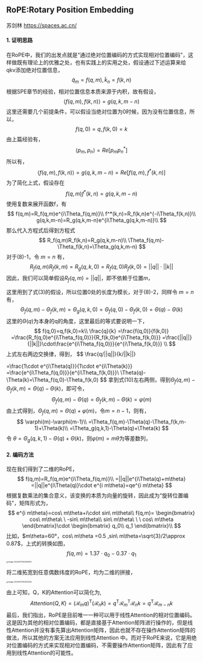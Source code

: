 ## RoPE:Rotary Position Embedding 

苏剑林 https://spaces.ac.cn/

#### 1. 证明思路

在RoPE中，我们的出发点就是“通过绝对位置编码的方式实现相对位置编码”，这样做既有理论上的优雅之处，也有实践上的实用之处，假设通过下述运算来给 qkv添加绝对位置信息，
$$
\widetilde{q}_m=f(q,m),\widetilde{k}_n=f(k,n)
$$
根据SPE章节的经验，相对位置信息本质来源于内积，故有假设，
$$
\langle f(q,m),f(k,n)\rangle=g(q,k,m-n)
$$
这里还需要几个前提条件，可以假设当绝对位置为0时候，因为没有位置信息，所以，
$$
f(q,0)=q,f(k,0)=k
$$
由上篇经验有，
$$
\langle p_{m},p_{n}\rangle=Re[p_{m}p^*_{n}]
$$
所以有，
$$
\langle f(q,m),f(k,n)\rangle=g(q,k,m-n)=Re[f(q,m),f^*(k,n)]
$$
为了简化上式，假设存在
$$
f(q,m)f^*(k,n)=g(q,k,m-n)
$$
使用复数来展开函数f，有
$$
f(q,m)=R_f(q,m)e^{i\Theta_f(q,m)}\\
f^*(k,n)=R_f(k,n)e^{-i\Theta_f(k,n)}\\
g(q,k,m-n)=R_g(q,k,m-n)e^{i\Theta_g(q,k,m-n)}\\
$$
那么代入方程式后得到方程式
$$
R_f(q,m)R_f(k,n)=R_g(q,k,m-n)\\
\Theta_f(q,m)-\Theta_f(k,n)=\Theta_g(q,k,m-n)
$$
对于(8)-1，令 $m=n$ 有，
$$
R_f(q,m)R_f(k,m)=R_g(q,k,0)=R_f(q,0)R_f(k,0)=||q||\cdot||k||
$$
因此，我们可以简单假设$R_f(q,m)=||q||$，即不依赖于位置$m$，

这里用到了式(3)的假设，所以位置0处的长度为模长，对于(8)-2，同样令 $m=n$ 有，
$$
\Theta_f(q,m)-\Theta_f(k,m)=\Theta_g(q,k,0)=\Theta_f(q,0)-\Theta_f(k,0)=\Theta(q)-\Theta(k)
$$
这里的$\Theta(q)$为本身的q的角度，这里最后的等式要说明一下，
$$
f(q,0)=q,f(k,0)=k\\
\frac{q}{k}
=\frac{f(q,0)}{f(k,0)}
=\frac{R_f(q,0)e^{i\Theta_f(q,0)}}{R_f(k,0)e^{i\Theta_f(k,0)}}
=\frac{||q||}{||k||}\cdot\frac{e^{i\Theta_f(q,0)}}{e^{i\Theta_f(k,0)}}
\\
$$
上式左右两边交换律，得到，
$$
\frac{q/||q||}{k/||k||}

=\frac{1\cdot e^{i\Theta(q)}}{1\cdot e^{i\Theta(k)}}
=\frac{e^{i\Theta_f(q,0)}}{e^{i\Theta_f(k,0)}}\\
\Theta(q)-\Theta(k)=\Theta_f(q,0)-\Theta_f(k,0)
$$
拿到式(10)左右两侧，得到$\Theta_f(q,m)-\Theta_f(k,m)=\Theta(q)-\Theta(k)$，即可令，
$$
\Theta_f(q,m)-\Theta(q)=\Theta_f(k,m)-\Theta(k)=\varphi(m)
$$
由上式得到，$\Theta_f(q,m)=\Theta(q)+\varphi(m)$，令$m=n-1$，则有，
$$
\varphi(m)-\varphi(m-1)\\
=\Theta_f(q,m)-\Theta(q)-\Theta_f(k,m-1)+\Theta(k)\\
=\Theta_g(q,k,1)-\Theta(q)+\Theta(k)
$$
令 $\theta=\Theta_g(q,k,1)-\Theta(q)+\Theta(k)$，则$\varphi(m)=m\theta$为等差数列，

#### 2. 编码方法

现在我们得到了二维的RoPE，
$$
f(q,m)=R_f(q,m)e^{i\Theta_f(q,m)}\\
=||q||e^{i\Theta(q)+m\theta}
=||q||e^{i\Theta(q)}\cdot e^{i m\theta}=qe^{i m\theta}
$$
根据复数乘法的集合意义，该变换的本质为向量的旋转，因此成为“旋转位置编码”，矩阵形式为，
$$
e^{i m\theta}=cos\ m\theta+i\cdot sin\ m\theta\\
f(q,m)=
\begin{bmatrix}
cos\ m\theta\ \ -sin\ m\theta\\
sin\ m\theta\ \ \ cos\ m\theta
\end{bmatrix}\cdot
\begin{bmatrix}
q_0\\
q_1
\end{bmatrix}\\
$$
比如，$m\theta=60°，cos\ m\theta =0.5 ,sin\ m\theta=\sqrt{3}/2\approx 0.87$，上式的转换如图，
$$
f(q,m)=1.37\cdot q_0-0.37\cdot q_1
$$
<img src="https://raw.githubusercontent.com/ryanzhangga1991/img_cache/main/uPic/image-20230417162458903.png" alt="image-20230417162458903" style="zoom:33%;" />

将二维拓宽到任意偶数纬度的RoPE，均为二维的拼接，

<img src="https://raw.githubusercontent.com/ryanzhangga1991/img_cache/main/uPic/image-20230417162435206.png" alt="image-20230417162435206" style="zoom:33%;" />

由上可知，Q，K的Attention可以简化为,
$$
Attention(Q,K)=(\mathcal R_mq)^\mathsf{T}(\mathcal R_nk)=q^\mathsf{T}\mathcal R_m^\mathsf{T}\mathcal R_nk=q^\mathsf{T}\mathcal R_{m-n}k
$$
最后，我们指出，RoPE是目前唯一一种可以用于线性Attention的相对位置编码。这是因为其他的相对位置编码，都是直接基于Attention矩阵进行操作的，但是线性Attention并没有事先算出Attention矩阵，因此也就不存在操作Attention矩阵的做法，所以其他的方案无法应用到线性Attention 中。而对于RoPE来说，它是用绝对位置编码的方式来实现相对位置编码，不需要操作Attention矩阵，因此有了应用到线性Attention的可能性。





















